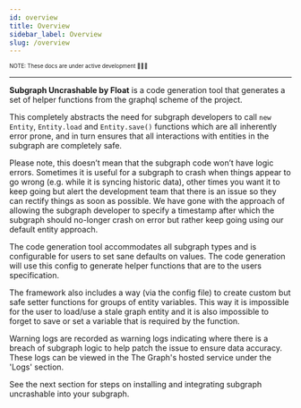```yaml
---
id: overview
title: Overview
sidebar_label: Overview
slug: /overview
---
```


<sub><sup> NOTE: These docs are under active development 👷‍♀️👷 </sup></sub>

---

**Subgraph Uncrashable by Float** is a code generation tool that generates a set of helper functions from the graphql scheme of the project. 

This completely abstracts the need for subgraph developers to call `new Entity`, `Entity.load` and `Entity.save()` functions which are all inherently error prone, and in turn ensures that all interactions with entities in the subgraph are completely safe. 

Please note, this doesn’t mean that the subgraph code won’t have logic errors. Sometimes it is useful for a subgraph to crash when things appear to go wrong (e.g. while it is syncing historic data), other times you want it to keep going but alert the development team that there is an issue so they can rectify things as soon as possible. We have gone with the approach of allowing the subgraph developer to specify a timestamp after which the subgraph should no-longer crash on error but rather keep going using our default entity approach.

The code generation tool accommodates all subgraph types and is configurable for users to set  sane defaults on values. The code generation will use this config to generate helper functions that are to the users specification.

The framework also includes a way (via the config file) to create custom but safe setter functions for groups of entity variables. This way it is impossible for the user to load/use a stale graph entity and it is also impossible to forget to save or set a variable that is required by the function.

Warning logs are recorded as warning logs indicating where there is a breach of subgraph logic to help patch the issue to ensure data accuracy. These logs can be viewed in the The Graph's hosted service under the 'Logs' section. 

See the next section for steps on installing and integrating subgraph uncrashable into your subgraph.